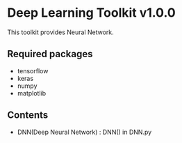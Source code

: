 # Deep Learning Toolkit v1.0.0
This toolkit provides Neural Network.

  
  
  
  
## Required packages
* tensorflow
* keras
* numpy
* matplotlib

## Contents
* DNN(Deep Neural Network) : DNN() in DNN.py

